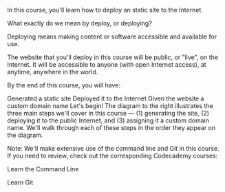 In this course, you'll learn how to deploy an static site to the Internet.

What exactly do we mean by deploy, or deploying?

Deploying means making content or software accessible and available for use.

The website that you'll deploy in this course will be public, or "live", on the Internet. It will be accessible to anyone (with open Internet access), at anytime, anywhere in the world.

By the end of this course, you will have:

Generated a static site
Deployed it to the Internet
Given the website a custom domain name
Let's begin!
The diagram to the right illustrates the three main steps we'll cover in this course — (1) generating the site, (2) deploying it to the public Internet, and (3) assigning it a custom domain name. We'll walk through each of these steps in the order they appear on the diagram.

Note: We'll make extensive use of the command line and Git in this course. If you need to review, check out the corresponding Codecademy courses:

Learn the Command Line

Learn Git
